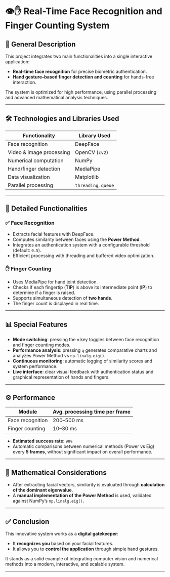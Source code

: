 # 👁️✋ Real-Time Face Recognition and Finger Counting System

## 📌 General Description
This project integrates two main functionalities into a single interactive application:

- **Real-time face recognition** for precise biometric authentication.  
- **Hand gesture–based finger detection and counting** for hands-free interaction.  

The system is optimized for high performance, using parallel processing and advanced mathematical analysis techniques.

---

## 🛠️ Technologies and Libraries Used

| Functionality                   | Library Used             |
|---------------------------------|---------------------------|
| Face recognition                | DeepFace                 |
| Video & image processing        | OpenCV (`cv2`)           |
| Numerical computation           | NumPy                    |
| Hand/finger detection           | MediaPipe                |
| Data visualization              | Matplotlib               |
| Parallel processing             | `threading`, `queue`     |

---

## 🚀 Detailed Functionalities

### ✅ Face Recognition
- Extracts facial features with DeepFace.  
- Computes similarity between faces using the **Power Method**.  
- Integrates an authentication system with a configurable threshold (default: `0.5`).  
- Efficient processing with threading and buffered video optimization.  

### ✋ Finger Counting
- Uses MediaPipe for hand joint detection.  
- Checks if each fingertip (**TIP**) is above its intermediate point (**IP**) to determine if a finger is raised.  
- Supports simultaneous detection of **two hands**.  
- The finger count is displayed in real time.  

---

## 📊 Special Features

- **Mode switching**: pressing the `m` key toggles between face recognition and finger counting modes.  
- **Performance analysis**: pressing `q` generates comparative charts and analyzes Power Method vs `np.linalg.eig()`.  
- **Continuous monitoring**: automatic logging of similarity scores and system performance.  
- **Live interface**: clear visual feedback with authentication status and graphical representation of hands and fingers.  

---

## ⚙️ Performance

| Module                 | Avg. processing time per frame |
|-------------------------|--------------------------------|
| Face recognition        | 200–500 ms                     |
| Finger counting         | 10–30 ms                       |

- **Estimated success rate**: `90%`  
- Automatic comparisons between numerical methods (Power vs Eig) every **5 frames**, without significant impact on overall performance.  

---

## 📐 Mathematical Considerations

- After extracting facial vectors, similarity is evaluated through **calculation of the dominant eigenvalue**.  
- A **manual implementation of the Power Method** is used, validated against NumPy’s `np.linalg.eig()`.  

---

## ✅ Conclusion

This innovative system works as a **digital gatekeeper**:

- It **recognizes you** based on your facial features.  
- It allows you to **control the application** through simple hand gestures.  

It stands as a solid example of integrating computer vision and numerical methods into a modern, interactive, and scalable system.  

---
